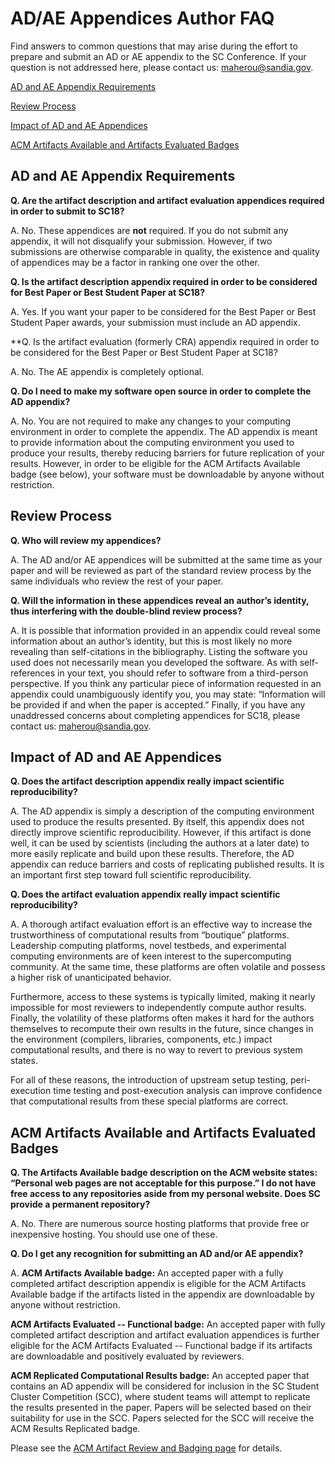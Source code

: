 # AD/AE Appendices Author FAQ

Find answers to common questions that may arise during the effort to prepare and submit an AD or AE appendix to the SC Conference. If your question is not addressed here, please contact us: maherou@sandia.gov.

[AD and AE Appendix Requirements](#requirements)

[Review Process](#review)

[Impact of AD and AE Appendices](#impact)

[ACM Artifacts Available and Artifacts Evaluated Badges](#badges)

## <a name="requirements"></a>AD and AE Appendix Requirements 

**Q. Are the artifact description and artifact evaluation appendices required in order to submit to SC18?**

A. No. These appendices are **not** required. If you do not submit any appendix, it will not disqualify your submission. However, if two submissions are otherwise comparable in quality, the existence and quality of appendices may be a factor in ranking one over the other.

**Q. Is the artifact description appendix required in order to be considered for Best Paper or Best Student Paper at SC18?**

A. Yes. If you want your paper to be considered for the Best Paper or Best Student Paper awards, your submission must include an AD appendix.

**Q. Is the artifact evaluation (formerly CRA) appendix required in order to be considered for the Best Paper or Best Student Paper at SC18?

A. No. The AE appendix is completely optional.

**Q. Do I need to make my software open source in order to complete the AD appendix?**

A. No. You are not required to make any changes to your computing environment in order to complete the appendix. The AD appendix is meant to provide information about the computing environment you used to produce your results, thereby reducing barriers for future replication of your results. However, in order to be eligible for the ACM Artifacts Available badge (see below), your software must be downloadable by anyone without restriction.

## <a name="review"></a>Review Process 

**Q. Who will review my appendices?**

A. The AD and/or AE appendices will be submitted at the same time as your paper and will be reviewed as part of the standard review process by the same individuals who review the rest of your paper.

**Q. Will the information in these appendices reveal an author’s identity, thus interfering with the double-blind review process?**

A. It is possible that information provided in an appendix could reveal some information about an author’s identity, but this is most likely no more revealing than self-citations in the bibliography. Listing the software you used does not necessarily mean you developed the software. As with self-references in your text, you should refer to software from a third-person perspective. If you think any particular piece of information requested in an appendix could unambiguously identify you, you may state: “Information will be provided if and when the paper is accepted.” Finally, if you have any unaddressed concerns about completing appendices for SC18, please contact us: maherou@sandia.gov.

## <a name="impact"></a>Impact of AD and AE Appendices 

**Q. Does the artifact description appendix really impact scientific reproducibility?**

A. The AD appendix is simply a description of the computing environment used to produce the results presented. By itself, this appendix does not directly improve scientific reproducibility. However, if this artifact is done well, it can be used by scientists (including the authors at a later date) to more easily replicate and build upon these results. Therefore, the AD appendix can reduce barriers and costs of replicating published results. It is an important first step toward full scientific reproducibility.

**Q. Does the artifact evaluation appendix really impact scientific reproducibility?**

A. A thorough artifact evaluation effort is an effective way to increase the trustworthiness of computational results from “boutique” platforms. Leadership computing platforms, novel testbeds, and experimental computing environments are of keen interest to the supercomputing community. At the same time, these platforms are often volatile and possess a higher risk of unanticipated behavior.

Furthermore, access to these systems is typically limited, making it nearly impossible for most reviewers to independently compute author results. Finally, the volatility of these platforms often makes it hard for the authors themselves to recompute their own results in the future, since changes in the environment (compilers, libraries, components, etc.) impact computational results, and there is no way to revert to previous system states.

For all of these reasons, the introduction of upstream setup testing, peri-execution time testing and post-execution analysis can improve confidence that computational results from these special platforms are correct.

## <a name="badges"></a>ACM Artifacts Available and Artifacts Evaluated Badges 

**Q. The Artifacts Available badge description on the ACM website states: “Personal web pages are not acceptable for this purpose.” I do not have free access to any repositories aside from my personal website. Does SC provide a permanent repository?**

A. No. There are numerous source hosting platforms that provide free or inexpensive hosting. You should use one of these.

**Q. Do I get any recognition for submitting an AD and/or AE appendix?**

A. **ACM Artifacts Available badge:** An accepted paper with a fully completed artifact description appendix is eligible for the ACM Artifacts Available badge if the artifacts listed in the appendix are downloadable by anyone without restriction.

**ACM Artifacts Evaluated -- Functional badge:** An accepted paper with fully completed artifact description and artifact evaluation appendices is further eligible for the ACM Artifacts Evaluated -- Functional badge if its artifacts are downloadable and positively evaluated by reviewers.

**ACM Replicated Computational Results badge:** An accepted paper that contains an AD appendix will be considered for inclusion in the SC Student Cluster Competition (SCC), where student teams will attempt to replicate the results presented in the paper. Papers will be selected based on their suitability for use in the SCC. Papers selected for the SCC will receive the ACM Results Replicated badge.

Please see the [ACM Artifact Review and Badging page](https://www.acm.org/publications/policies/artifact-review-badging) for details.
